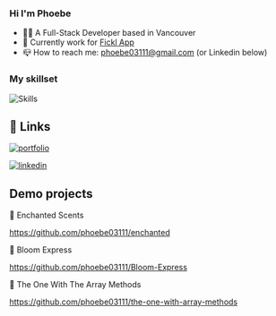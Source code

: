

### Hi I'm Phoebe

- 👩‍💻 A Full-Stack Developer based in Vancouver
- 💼 Currently work for [Fickl App](https://www.ficklmarketing.com/)
- 📪 How to reach me: phoebe03111@gmail.com (or Linkedin below)

### My skillset
![Skills](https://skillicons.dev/icons?i=react,next,redux,html,css,tailwind,sass,js,nodejs,express,mysql,git,firebase)

## 🔗 Links
[![portfolio](https://img.shields.io/badge/my_portfolio-000?style=for-the-badge&logo=ko-fi&logoColor=white)](https://phoebechang.dev)

[![linkedin](https://img.shields.io/badge/linkedin-0A66C2?style=for-the-badge&logo=linkedin&logoColor=white)](https://www.linkedin.com/in/phoebe--chang/)

## Demo projects

💅 Enchanted Scents

https://github.com/phoebe03111/enchanted


💐 Bloom Express

https://github.com/phoebe03111/Bloom-Express


🔗 The One With The Array Methods

https://github.com/phoebe03111/the-one-with-array-methods


